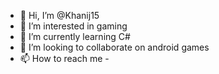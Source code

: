 - 👋 Hi, I’m @Khanij15
- 👀 I’m interested in gaming
- 🌱 I’m currently learning C#
- 💞️ I’m looking to collaborate on android games
- 📫 How to reach me - 

<!---
Khanij15/Khanij15 is a ✨ special ✨ repository because its `README.md` (this file) appears on your GitHub profile.
You can click the Preview link to take a look at your changes.
--->
